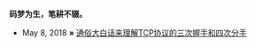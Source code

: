 **码梦为生，笔耕不辍。**

* May 8, 2018 **»** [通俗大白话来理解TCP协议的三次握手和四次分手](https://github.com/jawil/blog/issues/14)
